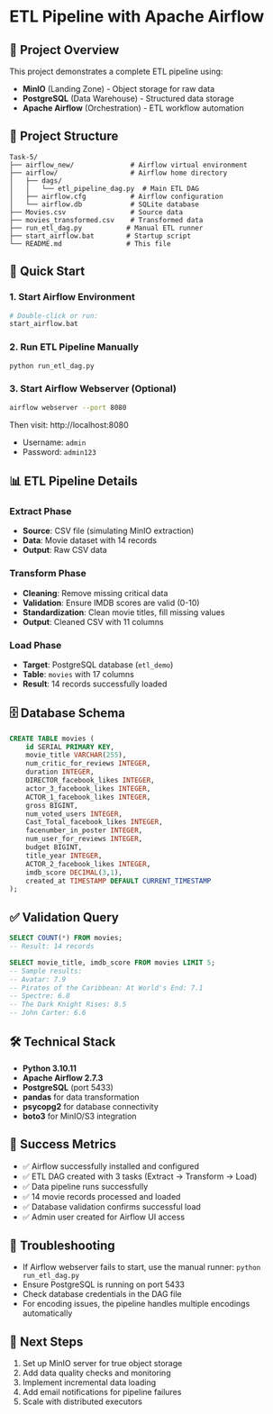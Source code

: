 # ETL Pipeline with Apache Airflow

## 🎯 Project Overview
This project demonstrates a complete ETL pipeline using:
- **MinIO** (Landing Zone) - Object storage for raw data
- **PostgreSQL** (Data Warehouse) - Structured data storage  
- **Apache Airflow** (Orchestration) - ETL workflow automation

## 📁 Project Structure
```
Task-5/
├── airflow_new/              # Airflow virtual environment
├── airflow/                  # Airflow home directory
│   ├── dags/
│   │   └── etl_pipeline_dag.py  # Main ETL DAG
│   ├── airflow.cfg           # Airflow configuration
│   └── airflow.db            # SQLite database
├── Movies.csv                # Source data
├── movies_transformed.csv    # Transformed data
├── run_etl_dag.py           # Manual ETL runner
├── start_airflow.bat        # Startup script
└── README.md                # This file
```

## 🚀 Quick Start

### 1. Start Airflow Environment
```bash
# Double-click or run:
start_airflow.bat
```

### 2. Run ETL Pipeline Manually
```bash
python run_etl_dag.py
```

### 3. Start Airflow Webserver (Optional)
```bash
airflow webserver --port 8080
```
Then visit: http://localhost:8080
- Username: `admin`
- Password: `admin123`

## 📊 ETL Pipeline Details

### Extract Phase
- **Source**: CSV file (simulating MinIO extraction)
- **Data**: Movie dataset with 14 records
- **Output**: Raw CSV data

### Transform Phase
- **Cleaning**: Remove missing critical data
- **Validation**: Ensure IMDB scores are valid (0-10)
- **Standardization**: Clean movie titles, fill missing values
- **Output**: Cleaned CSV with 11 columns

### Load Phase
- **Target**: PostgreSQL database (`etl_demo`)
- **Table**: `movies` with 17 columns
- **Result**: 14 records successfully loaded

## 🗄️ Database Schema
```sql
CREATE TABLE movies (
    id SERIAL PRIMARY KEY,
    movie_title VARCHAR(255),
    num_critic_for_reviews INTEGER,
    duration INTEGER,
    DIRECTOR_facebook_likes INTEGER,
    actor_3_facebook_likes INTEGER,
    ACTOR_1_facebook_likes INTEGER,
    gross BIGINT,
    num_voted_users INTEGER,
    Cast_Total_facebook_likes INTEGER,
    facenumber_in_poster INTEGER,
    num_user_for_reviews INTEGER,
    budget BIGINT,
    title_year INTEGER,
    ACTOR_2_facebook_likes INTEGER,
    imdb_score DECIMAL(3,1),
    created_at TIMESTAMP DEFAULT CURRENT_TIMESTAMP
);
```

## ✅ Validation Query
```sql
SELECT COUNT(*) FROM movies;
-- Result: 14 records

SELECT movie_title, imdb_score FROM movies LIMIT 5;
-- Sample results:
-- Avatar: 7.9
-- Pirates of the Caribbean: At World's End: 7.1
-- Spectre: 6.8
-- The Dark Knight Rises: 8.5
-- John Carter: 6.6
```

## 🛠️ Technical Stack
- **Python 3.10.11**
- **Apache Airflow 2.7.3**
- **PostgreSQL** (port 5433)
- **pandas** for data transformation
- **psycopg2** for database connectivity
- **boto3** for MinIO/S3 integration

## 🎉 Success Metrics
- ✅ Airflow successfully installed and configured
- ✅ ETL DAG created with 3 tasks (Extract → Transform → Load)
- ✅ Data pipeline runs successfully
- ✅ 14 movie records processed and loaded
- ✅ Database validation confirms successful load
- ✅ Admin user created for Airflow UI access

## 🔧 Troubleshooting
- If Airflow webserver fails to start, use the manual runner: `python run_etl_dag.py`
- Ensure PostgreSQL is running on port 5433
- Check database credentials in the DAG file
- For encoding issues, the pipeline handles multiple encodings automatically

## 📝 Next Steps
1. Set up MinIO server for true object storage
2. Add data quality checks and monitoring
3. Implement incremental data loading
4. Add email notifications for pipeline failures
5. Scale with distributed executors